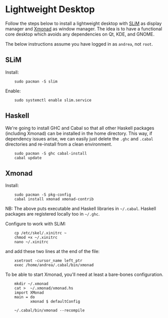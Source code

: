 Lightweight Desktop
===================

Follow the steps below to install a lightweight desktop with [SLiM][SLiM] as display
manager and [Xmonad][Xmonad] as window manager.
The idea is to have a functional core desktop which avoids any dependencies on Qt, KDE,
and GNOME.

The below instructions assume you have logged in as `andrea`, not `root`.

SLiM
----
Install:

        sudo pacman -S slim

Enable:
	
        sudo systemctl enable slim.service


Haskell
-------
We're going to install GHC and Cabal so that all other Haskell packages (including Xmonad)
can be installed in the home directory.  This way, if dependency issues arise, we can easily
just delete the `.ghc` and `.cabal` directories and re-install from a clean environment.

        sudo pacman -S ghc cabal-install
        cabal update

Xmonad
------
Install:

        sudo pacman -S pkg-config
        cabal install xmonad xmonad-contrib

NB: The above puts executable and Haskell libraries in `~/.cabal`.  Haskell packages are
registered locally too in `~/.ghc`.

Configure to work with SLiM:

        cp /etc/skel/.xinitrc ~
        chmod +x ~/.xinitrc	   
        nano ~/.xinitrc

and add these two lines at the end of the file:

        xsetroot -cursor_name left_ptr
        exec /home/andrea/.cabal/bin/xmonad

To be able to start Xmonad, you'll need at least a bare-bones configuration.

        mkdir ~/.xmonad
        cat >  ~/.xmonad/xmonad.hs
        import XMonad
        main = do
               xmonad $ defaultConfig
	
        ~/.cabal/bin/xmonad --recompile




[SLiM]: https://wiki.archlinux.org/index.php/SLiM
	"SLiM"

[Xmonad]: https://wiki.archlinux.org/index.php/Xmonad
	  "Xmonad"
